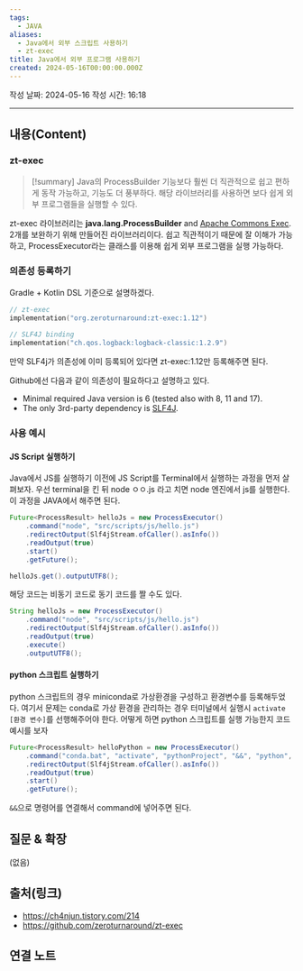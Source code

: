 ```yaml
---
tags:
  - JAVA
aliases:
  - Java에서 외부 스크립트 사용하기
  - zt-exec
title: Java에서 외부 프로그램 사용하기
created: 2024-05-16T00:00:00.000Z
---
```

작성 날짜: 2024-05-16
작성 시간: 16:18


----
## 내용(Content)

### zt-exec

>[!summary]
>Java의 ProcessBuilder 기능보다 훨씬 더 직관적으로 쉽고 편하게 동작 가능하고, 기능도 더 풍부하다. 해당 라이브러리를 사용하면 보다 쉽게 외부 프로그램들을 실행할 수 있다.

zt-exec 라이브러리는 **java.lang.ProcessBuilder** and [Apache Commons Exec](http://commons.apache.org/proper/commons-exec/).  2개를 보완하기 위해 만들어진 라이브러리이다. 쉽고 직관적이기 때문에 잘 이해가 가능하고, ProcessExecutor라는 클래스를 이용해 쉽게 외부 프로그램을 실행 가능하다.

### 의존성 등록하기

Gradle + Kotlin DSL 기준으로 설명하겠다.

```kotlin
// zt-exec  
implementation("org.zeroturnaround:zt-exec:1.12")  
  
// SLF4J binding  
implementation("ch.qos.logback:logback-classic:1.2.9")
```

만약 SLF4j가 의존성에 이미 등록되어 있다면 zt-exec:1.12만 등록해주면 된다.

Github에선 다음과 같이 의존성이 필요하다고 설명하고 있다.

- Minimal required Java version is 6 (tested also with 8, 11 and 17).
- The only 3rd-party dependency is [SLF4J](https://www.slf4j.org/).

### 사용 예시

#### JS Script 실행하기

Java에서 JS를 실행하기 이전에 JS Script를 Terminal에서 실행하는 과정을 먼저 살펴보자.
우선 terminal을 킨 뒤 node ㅇㅇ.js 라고 치면 node 엔진에서 js를 실행한다. 이 과정을 JAVA에서 해주면 된다.

```java
Future<ProcessResult> helloJs = new ProcessExecutor()  
    .command("node", "src/scripts/js/hello.js")  
    .redirectOutput(Slf4jStream.ofCaller().asInfo())  
    .readOutput(true)  
    .start()  
    .getFuture();

helloJs.get().outputUTF8();
```

해당 코드는 비동기 코드로 동기 코드를 짤 수도 있다.

```java
String helloJs = new ProcessExecutor()  
    .command("node", "src/scripts/js/hello.js")  
    .redirectOutput(Slf4jStream.ofCaller().asInfo())  
    .readOutput(true)  
    .execute() 
    .outputUTF8();
```


#### python 스크립트 실행하기

python 스크립트의 경우 miniconda로 가상환경을 구성하고 환경변수를 등록해두었다. 여기서 문제는 conda로 가상 환경을 관리하는 경우 터미널에서 실행시 `activate [환경 변수]`를 선행해주어야 한다. 어떻게 하면 python 스크립트를 실행 가능한지 코드 예시를 보자

```java
Future<ProcessResult> helloPython = new ProcessExecutor()  
    .command("conda.bat", "activate", "pythonProject", "&&", "python", "src/scripts/python/hello.py")  
    .redirectOutput(Slf4jStream.ofCaller().asInfo())  
    .readOutput(true)  
    .start()  
    .getFuture();
```

`&&`으로 명령어를 연결해서 command에 넣어주면 된다.
## 질문 & 확장

(없음)

## 출처(링크)

- https://ch4njun.tistory.com/214
- https://github.com/zeroturnaround/zt-exec
## 연결 노트




